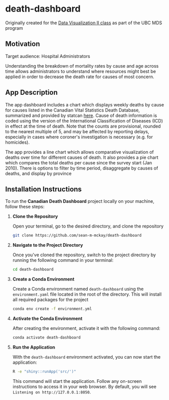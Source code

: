 # death-dashboard

Originally created for the [Data Visualization II class](https://ubc-mds.github.io/course-descriptions/DSCI_532_viz-2/) as part of the UBC MDS program

## Motivation

Target audience: Hospital Administrators

Understanding the breakdown of mortality rates by cause and age across time allows administrators to understand where resources might best be applied in order to decrease the death rate for causes of most concern.

## App Description 

The app dashboard includes a chart which displays weekly deaths by cause for causes listed in the Canadian Vital Statistics Death Database, summarized and provided by statcan [here](https://www150.statcan.gc.ca/t1/tbl1/en/tv.action?pid=1310081001). Cause of death information is coded using the version of the International Classification of Diseases (ICD) in effect at the time of death. Note that the counts are provisional, rounded to the nearest multiple of 5, and may be affected by reporting delays, especially in cases where coroner's investigation is necessary (e.g. for homicides). 

The app provides a line chart which allows comparative visualization of deaths over time for different causes of death. It also provides a pie chart which compares the total deaths per cause since the survey start (Jan 2010). There is options to filter by time period, disaggregate by causes of deaths, and display by province  

## Installation Instructions

To run the **Canadian Death Dashboard** project locally on your machine, follow these steps:

1. **Clone the Repository**

    Open your terminal, go to the desired directory, and clone the repository

    ```bash
    git clone https://github.com/sean-m-mckay/death-dashboard
    ```

2. **Navigate to the Project Directory**

    Once you've cloned the repository, switch to the project directory by running the following command in your terminal:

    ```bash
    cd death-dashboard
    ```

3. **Create a Conda Environment**

    Create a Conda environment named `death-dashboard` using the `environment.yaml` file located in the root of the directory. This will install all required packages for the project

    ```bash
    conda env create -f environment.yml
    ```

4. **Activate the Conda Environment**

    After creating the environment, activate it with the following command:

    ```bash
    conda activate death-dashboard
    ```

5. **Run the Application**

    With the `death-dashboard` environment activated, you can now start the application:

    ```bash
    R -e "shiny::runApp('src/')"
    ```

    This command will start the application. Follow any on-screen instructions to access it in your web browser.
    By default, you will see `Listening on http://127.0.0.1:8050`.
